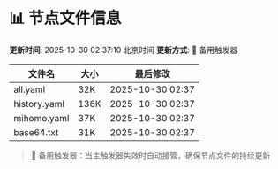 # 📊 节点文件信息

**更新时间**: 2025-10-30 02:37:10 北京时间
**更新方式**: 🔄 备用触发器

| 文件名 | 大小 | 最后修改 |
|--------|------|----------|
| all.yaml | 32K | 2025-10-30 02:37 |
| history.yaml | 136K | 2025-10-30 02:37 |
| mihomo.yaml | 37K | 2025-10-30 02:37 |
| base64.txt | 31K | 2025-10-30 02:37 |

> 🔄 备用触发器：当主触发器失效时自动接管，确保节点文件的持续更新
